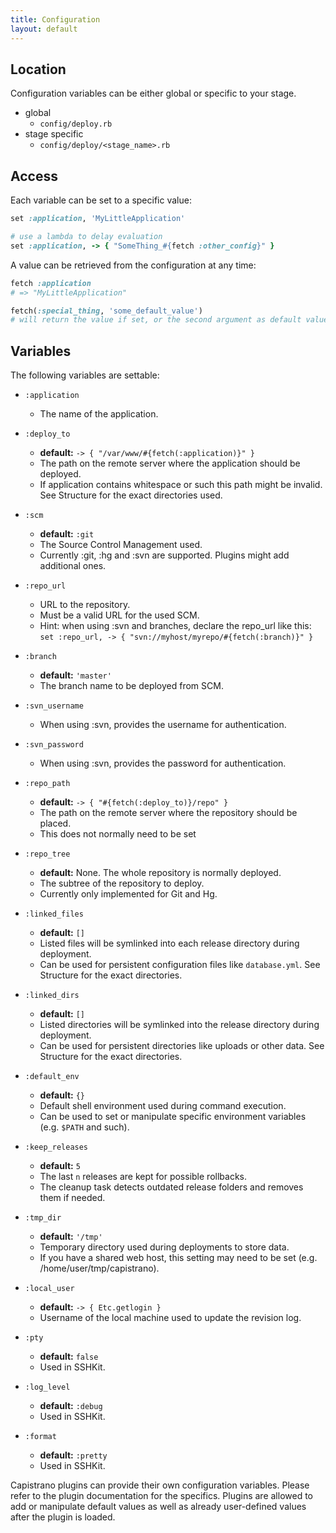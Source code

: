 ```yaml
---
title: Configuration
layout: default
---
```


## Location

Configuration variables can be either global or specific to your stage.

* global
  * `config/deploy.rb`
* stage specific
  * `config/deploy/<stage_name>.rb`

## Access

Each variable can be set to a specific value:

```ruby
set :application, 'MyLittleApplication'

# use a lambda to delay evaluation
set :application, -> { "SomeThing_#{fetch :other_config}" }
```


A value can be retrieved from the configuration at any time:

```ruby
fetch :application
# => "MyLittleApplication"

fetch(:special_thing, 'some_default_value')
# will return the value if set, or the second argument as default value
```

## Variables

The following variables are settable:

* `:application`
  * The name of the application.

* `:deploy_to`
  * **default:** `-> { "/var/www/#{fetch(:application)}" }`
  * The path on the remote server where the application should be deployed.
  * If application contains whitespace or such this path might be invalid. See Structure for the exact directories used.

* `:scm`
  * **default:** `:git`
  * The Source Control Management used.
  * Currently :git, :hg and :svn are supported. Plugins might add additional ones.

* `:repo_url`
  * URL to the repository.
  * Must be a valid URL for the used SCM.
  * Hint: when using :svn and branches, declare the repo_url like this: `set :repo_url, -> { "svn://myhost/myrepo/#{fetch(:branch)}" }`

* `:branch`
  * **default:** `'master'`
  * The branch name to be deployed from SCM.

* `:svn_username`
  * When using :svn, provides the username for authentication.

* `:svn_password`
  * When using :svn, provides the password for authentication.

* `:repo_path`
  * **default:** `-> { "#{fetch(:deploy_to)}/repo" }`
  * The path on the remote server where the repository should be placed.
  * This does not normally need to be set

* `:repo_tree`
  * **default:** None. The whole repository is normally deployed.
  * The subtree of the repository to deploy.
  * Currently only implemented for Git and Hg.

* `:linked_files`
  * **default:** `[]`
  * Listed files will be symlinked into each release directory during deployment.
  * Can be used for persistent configuration files like `database.yml`. See Structure for the exact directories.

* `:linked_dirs`
  * **default:** `[]`
  * Listed directories will be symlinked into the release directory during deployment.
  * Can be used for persistent directories like uploads or other data. See Structure for the exact directories.

* `:default_env`
  * **default:** `{}`
  * Default shell environment used during command execution.
  * Can be used to set or manipulate specific environment variables (e.g. `$PATH` and such).

* `:keep_releases`
  * **default:** `5`
  * The last `n` releases are kept for possible rollbacks.
  * The cleanup task detects outdated release folders and removes them if needed.

* `:tmp_dir`
  * **default:** `'/tmp'`
  * Temporary directory used during deployments to store data.
  * If you have a shared web host, this setting may need to be set (e.g. /home/user/tmp/capistrano).

* `:local_user`
  * **default:** `-> { Etc.getlogin }`
  * Username of the local machine used to update the revision log.

* `:pty`
  * **default:** `false`
  * Used in SSHKit.

* `:log_level`
  * **default:** `:debug`
  * Used in SSHKit.

* `:format`
  * **default:** `:pretty`
  * Used in SSHKit.


Capistrano plugins can provide their own configuration variables. Please refer
to the plugin documentation for the specifics. Plugins are allowed to add or
manipulate default values as well as already user-defined values after the
plugin is loaded.
